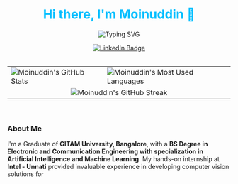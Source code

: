 <div align="center">
 <h1><span style="color:#00BFFF;">Hi there, I'm Moinuddin 👋</span></h1>
</div>

<p align="center">
 <img src="https://readme-typing-svg.herokuapp.com?font=Fira+Code&size=17&duration=2000&pause=300&color=FFFFFF&center=true&vCenter=true&width=550&lines=ML+Engineer+in+the+Making...;Exploring+Computer+Vision+%26+AI...;ECE+Graduate+GITAM+University+Bangalore...;Intel+Unnati+Intern+Experience..." alt="Typing SVG" />
</p>

<div align="center">
 <a href="https://linkedin.com/in/your-linkedin-profile" target="blank">
  <img src="https://img.shields.io/badge/LinkedIn-0077B5?style=for-the-badge&logo=linkedin&logoColor=white" alt="LinkedIn Badge" />
 </a>
</div>

<br />

<div align="center">
  <table>
    <tr>
      <td>
        <img src="https://github-readme-stats.vercel.app/api?username=MOMOZ69&show_icons=true&theme=dracula&rank_icon=github&hide_border=true&count_private=true" alt="Moinuddin's GitHub Stats" />
      </td>
      <td>
        <img src="https://github-readme-stats.vercel.app/api/top-langs/?username=MOMOZ69&theme=dracula&hide_border=true" alt="Moinuddin's Most Used Languages" />
      </td>
    </tr>
    <tr>
      <td colspan="2" align="center">
        <img src="https://github-readme-streak-stats.herokuapp.com/?user=MOMOZ69&theme=dracula&hide_border=true" alt="Moinuddin's GitHub Streak" />
      </td>
    </tr>
  </table>
</div>

<br />

<h3><b>About Me</b></h3>
<p>I'm a Graduate of <b>GITAM University, Bangalore</b>, with a <b>BS Degree in Electronic and Communication Engineering with specialization in Artificial Intelligence and Machine Learning</b>. My hands-on internship at <b>Intel - Unnati</b> provided invaluable experience in developing computer vision solutions for
